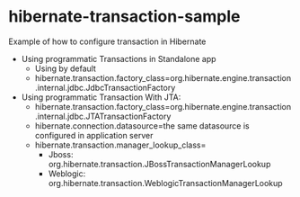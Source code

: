 # hibernate-transaction-sample

Example of how to configure transaction in Hibernate

- Using programmatic Transactions in Standalone app
	+ Using by default
	+ hibernate.transaction.factory_class=org.hibernate.engine.transaction.internal.jdbc.JdbcTransactionFactory
- Using programmatic Transaction With JTA:
	+ hibernate.transaction.factory_class=org.hibernate.engine.transaction.internal.jdbc.JTATransactionFactory
	+ hibernate.connection.datasource=the same datasource is configured in application server
	+ hibernate.transaction.manager_lookup_class=
		* Jboss: 		org.hibernate.transaction.JBossTransactionManagerLookup
		* Weblogic: 	org.hibernate.transaction.WeblogicTransactionManagerLookup
